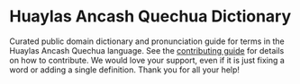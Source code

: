 
# Huaylas Ancash Quechua Dictionary

Curated public domain dictionary and pronunciation guide for terms in the Huaylas Ancash Quechua language. See the [contributing guide](https://github.com/drumworkteam/term/blob/make/.github/contributing.md) for details on how to contribute. We would love your support, even if it is just fixing a word or adding a single definition. Thank you for all your help!